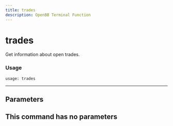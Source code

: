 ```yaml
---
title: trades
description: OpenBB Terminal Function
---
```


# trades

Get information about open trades.
### Usage 
```python
usage: trades
```
---
## Parameters
This command has no parameters
---
